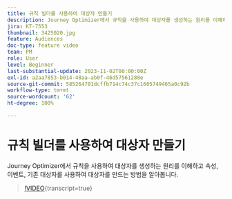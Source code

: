 ```yaml
---
title: 규칙 빌더를 사용하여 대상자 만들기
description: Journey Optimizer에서 규칙을 사용하여 대상자를 생성하는 원리를 이해하고 속성, 이벤트, 기존 대상자를 사용하여 대상자를 만드는 방법을 알아봅니다.
jira: KT-7553
thumbnail: 3425020.jpg
feature: Audiences
doc-type: feature video
team: PM
role: User
level: Beginner
last-substantial-update: 2023-11-02T00:00:00Z
exl-id: a2aa7853-b014-48aa-ab0f-46d57561288e
source-git-commit: 585264701dcffb714c74c37c1605749465a0c92b
workflow-type: tm+mt
source-wordcount: '62'
ht-degree: 100%

---
```


# 규칙 빌더를 사용하여 대상자 만들기

Journey Optimizer에서 규칙을 사용하여 대상자를 생성하는 원리를 이해하고 속성, 이벤트, 기존 대상자를 사용하여 대상자를 만드는 방법을 알아봅니다.

>[!VIDEO](https://video.tv.adobe.com/v/3425020?quality=12&learn=on){transcript=true}

